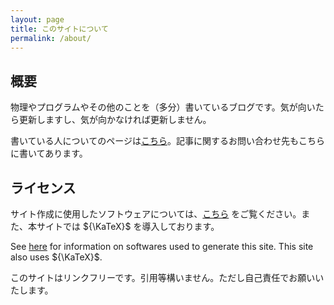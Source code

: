 ```yaml
---
layout: page
title: このサイトについて
permalink: /about/
---
```


## 概要
物理やプログラムやその他のことを（多分）書いているブログです。気が向いたら更新しますし、気が向かなければ更新しません。

書いている人についてのページは<a href="https://skrbcr.github.io/" target="_blank">こちら</a>。記事に関するお問い合わせ先もこちらに書いてあります。

## ライセンス
サイト作成に使用したソフトウェアについては、<a href="https://github.com/skrbcr/blog/blob/main/LICENSE.md" target="_blank">こちら</a> をご覧ください。また、本サイトでは ${\KaTeX}$ を導入しております。

See <a href="https://github.com/skrbcr/blog/blob/main/LICENSE.md" target="_blank">here</a> for information on softwares used to generate this site. This site also uses ${\KaTeX}$.

このサイトはリンクフリーです。引用等構いません。ただし自己責任でお願いいたします。
